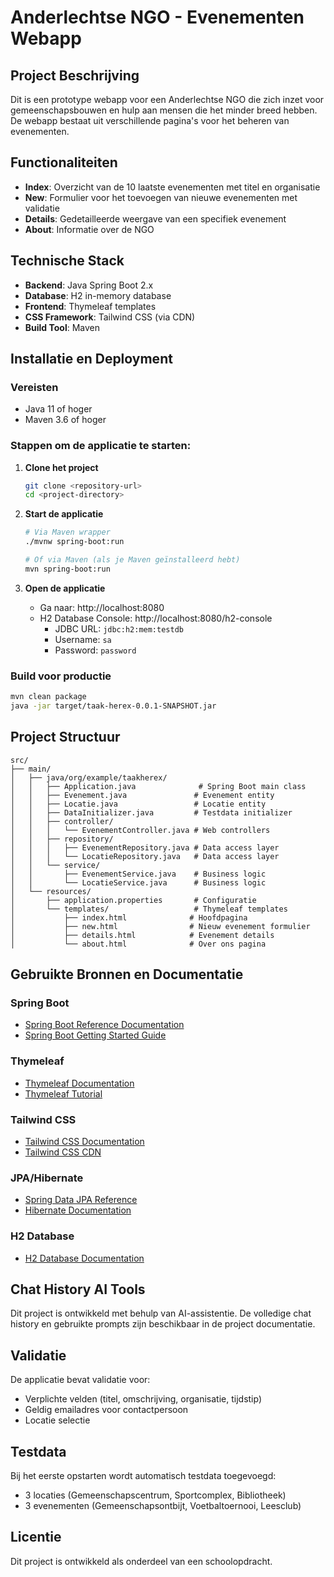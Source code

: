 # Anderlechtse NGO - Evenementen Webapp

## Project Beschrijving

Dit is een prototype webapp voor een Anderlechtse NGO die zich inzet voor gemeenschapsbouwen en hulp aan mensen die het minder breed hebben. De webapp bestaat uit verschillende pagina's voor het beheren van evenementen.

## Functionaliteiten

- **Index**: Overzicht van de 10 laatste evenementen met titel en organisatie
- **New**: Formulier voor het toevoegen van nieuwe evenementen met validatie
- **Details**: Gedetailleerde weergave van een specifiek evenement
- **About**: Informatie over de NGO

## Technische Stack

- **Backend**: Java Spring Boot 2.x
- **Database**: H2 in-memory database
- **Frontend**: Thymeleaf templates
- **CSS Framework**: Tailwind CSS (via CDN)
- **Build Tool**: Maven

## Installatie en Deployment

### Vereisten
- Java 11 of hoger
- Maven 3.6 of hoger

### Stappen om de applicatie te starten:

1. **Clone het project**
   ```bash
   git clone <repository-url>
   cd <project-directory>
   ```

2. **Start de applicatie**
   ```bash
   # Via Maven wrapper
   ./mvnw spring-boot:run
   
   # Of via Maven (als je Maven geïnstalleerd hebt)
   mvn spring-boot:run
   ```

3. **Open de applicatie**
   - Ga naar: http://localhost:8080
   - H2 Database Console: http://localhost:8080/h2-console
     - JDBC URL: `jdbc:h2:mem:testdb`
     - Username: `sa`
     - Password: `password`

### Build voor productie
```bash
mvn clean package
java -jar target/taak-herex-0.0.1-SNAPSHOT.jar
```

## Project Structuur

```
src/
├── main/
│   ├── java/org/example/taakherex/
│   │   ├── Application.java              # Spring Boot main class
│   │   ├── Evenement.java               # Evenement entity
│   │   ├── Locatie.java                 # Locatie entity
│   │   ├── DataInitializer.java         # Testdata initializer
│   │   ├── controller/
│   │   │   └── EvenementController.java # Web controllers
│   │   ├── repository/
│   │   │   ├── EvenementRepository.java # Data access layer
│   │   │   └── LocatieRepository.java   # Data access layer
│   │   └── service/
│   │       ├── EvenementService.java    # Business logic
│   │       └── LocatieService.java      # Business logic
│   └── resources/
│       ├── application.properties       # Configuratie
│       └── templates/                   # Thymeleaf templates
│           ├── index.html              # Hoofdpagina
│           ├── new.html                # Nieuw evenement formulier
│           ├── details.html            # Evenement details
│           └── about.html              # Over ons pagina
```

## Gebruikte Bronnen en Documentatie

### Spring Boot
- [Spring Boot Reference Documentation](https://docs.spring.io/spring-boot/docs/current/reference/html/)
- [Spring Boot Getting Started Guide](https://spring.io/guides/gs/spring-boot/)

### Thymeleaf
- [Thymeleaf Documentation](https://www.thymeleaf.org/documentation.html)
- [Thymeleaf Tutorial](https://www.thymeleaf.org/doc/tutorials/3.0/usingthymeleaf.html)

### Tailwind CSS
- [Tailwind CSS Documentation](https://tailwindcss.com/docs)
- [Tailwind CSS CDN](https://tailwindcss.com/docs/installation/play-cdn)

### JPA/Hibernate
- [Spring Data JPA Reference](https://docs.spring.io/spring-data/jpa/docs/current/reference/html/)
- [Hibernate Documentation](https://hibernate.org/orm/documentation/)

### H2 Database
- [H2 Database Documentation](http://www.h2database.com/html/main.html)

## Chat History AI Tools

Dit project is ontwikkeld met behulp van AI-assistentie. De volledige chat history en gebruikte prompts zijn beschikbaar in de project documentatie.

## Validatie

De applicatie bevat validatie voor:
- Verplichte velden (titel, omschrijving, organisatie, tijdstip)
- Geldig emailadres voor contactpersoon
- Locatie selectie

## Testdata

Bij het eerste opstarten wordt automatisch testdata toegevoegd:
- 3 locaties (Gemeenschapscentrum, Sportcomplex, Bibliotheek)
- 3 evenementen (Gemeenschapsontbijt, Voetbaltoernooi, Leesclub)

## Licentie

Dit project is ontwikkeld als onderdeel van een schoolopdracht. 